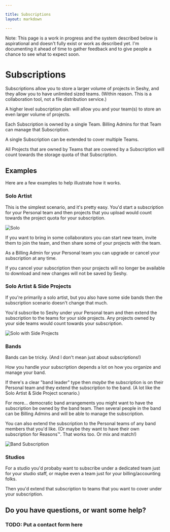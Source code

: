 ```yaml
---

title: Subscriptions
layout: markdown

---
```


<div class="border border-dashed rounded-lg border-yellow-500 bg-yellow-200 dark:bg-opacity-10 dark:border-yellow-200 dark:border-opacity-70 dark:text-white mb-8 p-3 xl:py-4 xl:px-4 xl:-mx-4">
  Note: This page is a work in progress and the system described below is aspirational and doesn't fully exist or work as described yet.
  I'm documenting it ahead of time to gather feedback and to give people a chance to see what to expect soon.
</div>

# Subscriptions

Subscriptions allow you to store a larger volume of projects in Seshy, and they allow you to
have unlimited sized teams. (Within reason. This is a collaboration tool, not a file
distribution service.)

A higher level subscription plan will allow you and your team(s) to store an even larger volume of projects.

Each Subscription is owned by a single Team. Billing Admins for that Team can manage that Subscription.

A single Subscription can be extended to cover multiple Teams.

All Projects that are owned by Teams that are covered by a Subscription
will count towards the storage quota of that Subscription.

## Examples

Here are a few examples to help illustrate how it works.

### Solo Artist

This is the simplest scenario, and it's pretty easy. You'd start a subscription
for your Personal team and then projects that you upload would count towards the
project quota for your subscription.


![Solo](subscriptions/solo.png)

If you want to bring in some collaborators you can start new team, invite them
to join the team, and then share some of your projects with the team.

As a Billing Admin for your Personal team you can upgrade or cancel your subscription
at any time.

If you cancel your subscription then your projects will no longer be available to download
and new changes will not be saved by Seshy.

### Solo Artist & Side Projects

If you're primarily a solo artist, but you also have some side bands then the subscription
scenario doesn't change that much.

You'd subscribe to Seshy under your Personal team and then extend the subscription to
the teams for your side projects. Any projects owned by your side teams would count towards
your subscription.

![Solo with Side Projects](subscriptions/solo_w_side.png)

### Bands

Bands can be tricky. (And I don't mean just about subscriptions!)

How you handle your subscription depends a lot on how you organize and manage your band.

If there's a clear "band leader" type then _maybe_ the subscription is on their Personal
team and they extend the subscription to the band. (A lot like the Solo Artist & Side Project scenario.)

For more... democratic band arrangements you might want to have the subscription be owned
by the band team. Then several people in the band can be Billing Admins and will be able
to manage the subscription.

You can also extend the subscription to the Personal teams
of any band members that you'd like. (Or maybe they want to have their own subscription
for Reasons™. That works too. Or mix and match!)

![Band Subscription](subscriptions/band.png)

### Studios

For a studio you'd probaby want to subscribe under a dedicated team just for your studio
staff, or maybe even a team just for your billing/accounting folks.

Then you'd extend that subscription to teams that you want to cover under your subscription.

## Do you have questions, or want some help?

### TODO: Put a contact form here
